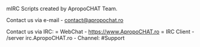 mIRC Scripts created by ApropoCHAT Team.

Contact us via e-mail - contact@apropochat.ro

Contact us via IRC:
 = WebChat     - https://www.ApropoCHAT.ro
 = IRC Client  - /server irc.ApropoCHAT.ro
               - Channel: #Support
